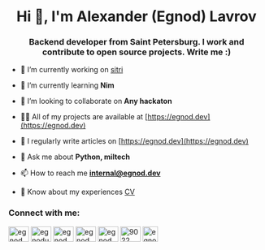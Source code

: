 <h1 align="center">Hi 👋, I'm Alexander (Egnod) Lavrov</h1>
<h3 align="center">Backend developer from Saint Petersburg. I work and contribute to open source projects. Write me :)</h3>

- 🔭 I’m currently working on [sitri](https://github.com/Elastoo-Team/sitri)

- 🌱 I’m currently learning **Nim**

- 👯 I’m looking to collaborate on **Any hackaton**

- 👨‍💻 All of my projects are available at [https://egnod.dev](https://egnod.dev)

- 📝 I regularly write articles on [https://egnod.dev](https://egnod.dev)

- 💬 Ask me about **Python, miltech**

- 📫 How to reach me **internal@egnod.dev**

- 📄 Know about my experiences [CV](https://storage.yandexcloud.net/egnod.dev/cv.pdf)

<h3 align="left">Connect with me:</h3>
<p align="left">
<a href="https://dev.to/egnod" target="blank"><img align="center" src="https://raw.githubusercontent.com/rahuldkjain/github-profile-readme-generator/master/src/images/icons/Social/devto.svg" alt="egnod" height="30" width="40" /></a>
<a href="https://twitter.com/egnodus" target="blank"><img align="center" src="https://raw.githubusercontent.com/rahuldkjain/github-profile-readme-generator/master/src/images/icons/Social/twitter.svg" alt="egnodus" height="30" width="40" /></a>
<a href="https://linkedin.com/in/egnod" target="blank"><img align="center" src="https://raw.githubusercontent.com/rahuldkjain/github-profile-readme-generator/master/src/images/icons/Social/linked-in-alt.svg" alt="egnod" height="30" width="40" /></a>
<a href="https://instagram.com/egnod_" target="blank"><img align="center" src="https://raw.githubusercontent.com/rahuldkjain/github-profile-readme-generator/master/src/images/icons/Social/instagram.svg" alt="egnod_" height="30" width="40" /></a>
<a href="https://medium.com/egnod" target="blank"><img align="center" src="https://raw.githubusercontent.com/rahuldkjain/github-profile-readme-generator/master/src/images/icons/Social/medium.svg" alt="egnod" height="30" width="40" /></a>
<a href="https://discord.gg/9022" target="blank"><img align="center" src="https://raw.githubusercontent.com/rahuldkjain/github-profile-readme-generator/master/src/images/icons/Social/discord.svg" alt="9022" height="30" width="40" /></a>
<a href="https://habr.com/users/egnodus" target="blank"><img align="center" src="https://hsto.org/getpro/habr/company/7e4/7b8/e31/7e47b8e31d0efe9f398461278a16a357.png" alt="egnodus@habr" height="30" width="30" /></a>
</p>
